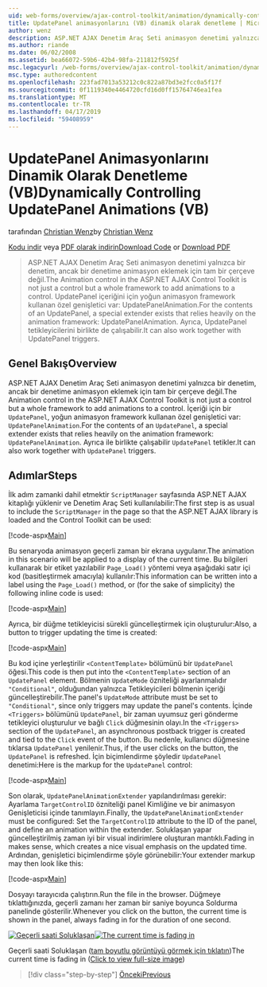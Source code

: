 ```yaml
---
uid: web-forms/overview/ajax-control-toolkit/animation/dynamically-controlling-updatepanel-animations-vb
title: UpdatePanel animasyonlarını (VB) dinamik olarak denetleme | Microsoft Docs
author: wenz
description: ASP.NET AJAX Denetim Araç Seti animasyon denetimi yalnızca bir denetim, ancak bir denetime animasyon eklemek için tam bir çerçeve değil. İçeriği için bir...
ms.author: riande
ms.date: 06/02/2008
ms.assetid: bea66072-59b6-42b4-98fa-211812f5925f
msc.legacyurl: /web-forms/overview/ajax-control-toolkit/animation/dynamically-controlling-updatepanel-animations-vb
msc.type: authoredcontent
ms.openlocfilehash: 223fad7013a53212c0c822a87bd3e2fcc0a5f17f
ms.sourcegitcommit: 0f1119340e4464720cfd16d0ff15764746ea1fea
ms.translationtype: MT
ms.contentlocale: tr-TR
ms.lasthandoff: 04/17/2019
ms.locfileid: "59408959"
---
```

# <a name="dynamically-controlling-updatepanel-animations-vb"></a><span data-ttu-id="203a3-104">UpdatePanel Animasyonlarını Dinamik Olarak Denetleme (VB)</span><span class="sxs-lookup"><span data-stu-id="203a3-104">Dynamically Controlling UpdatePanel Animations (VB)</span></span>

<span data-ttu-id="203a3-105">tarafından [Christian Wenz](https://github.com/wenz)</span><span class="sxs-lookup"><span data-stu-id="203a3-105">by [Christian Wenz](https://github.com/wenz)</span></span>

<span data-ttu-id="203a3-106">[Kodu indir](http://download.microsoft.com/download/9/3/f/93f8daea-bebd-4821-833b-95205389c7d0/UpdatePanelAnimation2.vb.zip) veya [PDF olarak indirin](http://download.microsoft.com/download/b/6/a/b6ae89ee-df69-4c87-9bfb-ad1eb2b23373/updatepanelanimation2VB.pdf)</span><span class="sxs-lookup"><span data-stu-id="203a3-106">[Download Code](http://download.microsoft.com/download/9/3/f/93f8daea-bebd-4821-833b-95205389c7d0/UpdatePanelAnimation2.vb.zip) or [Download PDF](http://download.microsoft.com/download/b/6/a/b6ae89ee-df69-4c87-9bfb-ad1eb2b23373/updatepanelanimation2VB.pdf)</span></span>

> <span data-ttu-id="203a3-107">ASP.NET AJAX Denetim Araç Seti animasyon denetimi yalnızca bir denetim, ancak bir denetime animasyon eklemek için tam bir çerçeve değil.</span><span class="sxs-lookup"><span data-stu-id="203a3-107">The Animation control in the ASP.NET AJAX Control Toolkit is not just a control but a whole framework to add animations to a control.</span></span> <span data-ttu-id="203a3-108">UpdatePanel içeriğini için yoğun animasyon framework kullanan özel genişletici var: UpdatePanelAnimation.</span><span class="sxs-lookup"><span data-stu-id="203a3-108">For the contents of an UpdatePanel, a special extender exists that relies heavily on the animation framework: UpdatePanelAnimation.</span></span> <span data-ttu-id="203a3-109">Ayrıca, UpdatePanel tetikleyicilerini birlikte de çalışabilir.</span><span class="sxs-lookup"><span data-stu-id="203a3-109">It can also work together with UpdatePanel triggers.</span></span>


## <a name="overview"></a><span data-ttu-id="203a3-110">Genel Bakış</span><span class="sxs-lookup"><span data-stu-id="203a3-110">Overview</span></span>

<span data-ttu-id="203a3-111">ASP.NET AJAX Denetim Araç Seti animasyon denetimi yalnızca bir denetim, ancak bir denetime animasyon eklemek için tam bir çerçeve değil.</span><span class="sxs-lookup"><span data-stu-id="203a3-111">The Animation control in the ASP.NET AJAX Control Toolkit is not just a control but a whole framework to add animations to a control.</span></span> <span data-ttu-id="203a3-112">İçeriği için bir `UpdatePanel`, yoğun animasyon framework kullanan özel genişletici var: `UpdatePanelAnimation`.</span><span class="sxs-lookup"><span data-stu-id="203a3-112">For the contents of an `UpdatePanel`, a special extender exists that relies heavily on the animation framework: `UpdatePanelAnimation`.</span></span> <span data-ttu-id="203a3-113">Ayrıca ile birlikte çalışabilir `UpdatePanel` tetikler.</span><span class="sxs-lookup"><span data-stu-id="203a3-113">It can also work together with `UpdatePanel` triggers.</span></span>

## <a name="steps"></a><span data-ttu-id="203a3-114">Adımlar</span><span class="sxs-lookup"><span data-stu-id="203a3-114">Steps</span></span>

<span data-ttu-id="203a3-115">İlk adım zamanki dahil etmektir `ScriptManager` sayfasında ASP.NET AJAX kitaplığı yüklenir ve Denetim Araç Seti kullanılabilir:</span><span class="sxs-lookup"><span data-stu-id="203a3-115">The first step is as usual to include the `ScriptManager` in the page so that the ASP.NET AJAX library is loaded and the Control Toolkit can be used:</span></span>


[!code-aspx[Main](dynamically-controlling-updatepanel-animations-vb/samples/sample1.aspx)]

<span data-ttu-id="203a3-116">Bu senaryoda animasyon geçerli zaman bir ekrana uygulanır.</span><span class="sxs-lookup"><span data-stu-id="203a3-116">The animation in this scenario will be applied to a display of the current time.</span></span> <span data-ttu-id="203a3-117">Bu bilgileri kullanarak bir etiket yazılabilir `Page_Load()` yöntemi veya aşağıdaki satır içi kod (basitleştirmek amacıyla) kullanılır:</span><span class="sxs-lookup"><span data-stu-id="203a3-117">This information can be written into a label using the `Page_Load()` method, or (for the sake of simplicity) the following inline code is used:</span></span>


[!code-aspx[Main](dynamically-controlling-updatepanel-animations-vb/samples/sample2.aspx)]

<span data-ttu-id="203a3-118">Ayrıca, bir düğme tetikleyicisi sürekli güncelleştirmek için oluşturulur:</span><span class="sxs-lookup"><span data-stu-id="203a3-118">Also, a button to trigger updating the time is created:</span></span>


[!code-aspx[Main](dynamically-controlling-updatepanel-animations-vb/samples/sample3.aspx)]

<span data-ttu-id="203a3-119">Bu kod içine yerleştirilir `<ContentTemplate>` bölümünü bir `UpdatePanel` öğesi.</span><span class="sxs-lookup"><span data-stu-id="203a3-119">This code is then put into the `<ContentTemplate>` section of an `UpdatePanel` element.</span></span> <span data-ttu-id="203a3-120">Bölmenin `UpdateMode` özniteliği ayarlanmalıdır `"Conditional"`, olduğundan yalnızca Tetikleyicileri bölmenin içeriği güncelleştirebilir.</span><span class="sxs-lookup"><span data-stu-id="203a3-120">The panel's `UpdateMode` attribute must be set to `"Conditional"`, since only triggers may update the panel's contents.</span></span> <span data-ttu-id="203a3-121">İçinde `<Triggers>` bölümünü `UpdatePanel`, bir zaman uyumsuz geri gönderme tetikleyici oluşturulur ve bağlı `Click` düğmesinin olayı.</span><span class="sxs-lookup"><span data-stu-id="203a3-121">In the `<Triggers>` section of the `UpdatePanel`, an asynchronous postback trigger is created and tied to the `Click` event of the button.</span></span> <span data-ttu-id="203a3-122">Bu nedenle, kullanıcı düğmesine tıklarsa `UpdatePanel` yenilenir.</span><span class="sxs-lookup"><span data-stu-id="203a3-122">Thus, if the user clicks on the button, the `UpdatePanel` is refreshed.</span></span> <span data-ttu-id="203a3-123">İçin biçimlendirme şöyledir `UpdatePanel` denetimi:</span><span class="sxs-lookup"><span data-stu-id="203a3-123">Here is the markup for the `UpdatePanel` control:</span></span>


[!code-aspx[Main](dynamically-controlling-updatepanel-animations-vb/samples/sample4.aspx)]

<span data-ttu-id="203a3-124">Son olarak, `UpdatePanelAnimationExtender` yapılandırılması gerekir: Ayarlama `TargetControlID` özniteliği panel Kimliğine ve bir animasyon Genişleticisi içinde tanımlayın.</span><span class="sxs-lookup"><span data-stu-id="203a3-124">Finally, the `UpdatePanelAnimationExtender` must be configured: Set the `TargetControlID` attribute to the ID of the panel, and define an animation within the extender.</span></span> <span data-ttu-id="203a3-125">Soluklaşan yapar güncelleştirilmiş zaman iyi bir visual indirimlere oluşturan mantıklı.</span><span class="sxs-lookup"><span data-stu-id="203a3-125">Fading in makes sense, which creates a nice visual emphasis on the updated time.</span></span> <span data-ttu-id="203a3-126">Ardından, genişletici biçimlendirme şöyle görünebilir:</span><span class="sxs-lookup"><span data-stu-id="203a3-126">Your extender markup may then look like this:</span></span>


[!code-aspx[Main](dynamically-controlling-updatepanel-animations-vb/samples/sample5.aspx)]

<span data-ttu-id="203a3-127">Dosyayı tarayıcıda çalıştırın.</span><span class="sxs-lookup"><span data-stu-id="203a3-127">Run the file in the browser.</span></span> <span data-ttu-id="203a3-128">Düğmeye tıklattığınızda, geçerli zamanı her zaman bir saniye boyunca Soldurma panelinde gösterilir.</span><span class="sxs-lookup"><span data-stu-id="203a3-128">Whenever you click on the button, the current time is shown in the panel, always fading in for the duration of one second.</span></span>


<span data-ttu-id="203a3-129">[![Geçerli saati Soluklaşan](dynamically-controlling-updatepanel-animations-vb/_static/image2.png)](dynamically-controlling-updatepanel-animations-vb/_static/image1.png)</span><span class="sxs-lookup"><span data-stu-id="203a3-129">[![The current time is fading in](dynamically-controlling-updatepanel-animations-vb/_static/image2.png)](dynamically-controlling-updatepanel-animations-vb/_static/image1.png)</span></span>

<span data-ttu-id="203a3-130">Geçerli saati Soluklaşan ([tam boyutlu görüntüyü görmek için tıklatın](dynamically-controlling-updatepanel-animations-vb/_static/image3.png))</span><span class="sxs-lookup"><span data-stu-id="203a3-130">The current time is fading in ([Click to view full-size image](dynamically-controlling-updatepanel-animations-vb/_static/image3.png))</span></span>

> [!div class="step-by-step"]
> [<span data-ttu-id="203a3-131">Önceki</span><span class="sxs-lookup"><span data-stu-id="203a3-131">Previous</span></span>](animating-an-updatepanel-control-vb.md)
